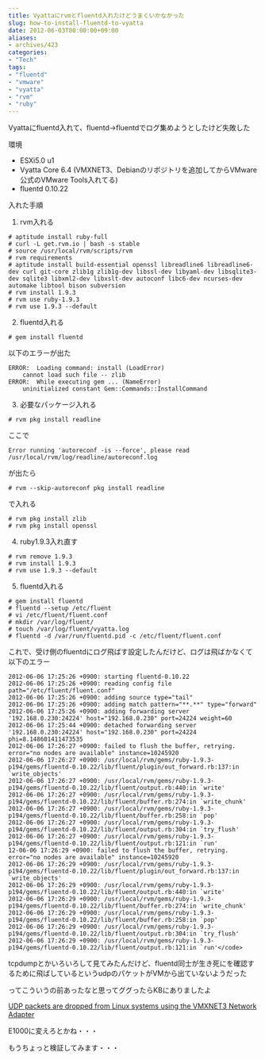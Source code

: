 ```yaml
---
title: Vyattaにrvmとfluentd入れたけどうまくいかなかった
slug: how-to-install-fluentd-to-vyatta
date: 2012-06-03T00:00:00+09:00
aliases:
- archives/423
categories: 
- "Tech"
tags: 
- "fluentd"
- "vmware"
- "vyatta"
- "rvm"
- "ruby"
---
```


Vyattaにfluentd入れて、fluentd→fluentdでログ集めようとしたけど失敗した

環境
* ESXi5.0 u1
* Vyatta Core 6.4 (VMXNET3、Debianのリポジトリを追加してからVMware公式のVMware Tools入れてる)
* fluentd 0.10.22

入れた手順

1. rvm入れる

```
# aptitude install ruby-full
# curl -L get.rvm.io | bash -s stable
# source /usr/local/rvm/scripts/rvm
# rvm requirements
# aptitude install build-essential openssl libreadline6 libreadline6-dev curl git-core zlib1g zlib1g-dev libssl-dev libyaml-dev libsqlite3-dev sqlite3 libxml2-dev libxslt-dev autoconf libc6-dev ncurses-dev automake libtool bison subversion
# rvm install 1.9.3
# rvm use ruby-1.9.3
# rvm use 1.9.3 --default
```


2. fluentd入れる

```
# gem install fluentd
```

以下のエラーが出た

```
ERROR:  Loading command: install (LoadError)
    cannot load such file -- zlib
ERROR:  While executing gem ... (NameError)
    uninitialized constant Gem::Commands::InstallCommand
```


3. 必要なパッケージ入れる

```
# rvm pkg install readline
```

ここで

```
Error running 'autoreconf -is --force', please read /usr/local/rvm/log/readline/autoreconf.log
```

が出たら

```
# rvm --skip-autoreconf pkg install readline
```

で入れる

```
# rvm pkg install zlib
# rvm pkg install openssl

```


4. ruby1.9.3入れ直す
```
# rvm remove 1.9.3
# rvm install 1.9.3
# rvm use 1.9.3 --default
```


5. fluentd入れる

```
# gem install fluentd
# fluentd --setup /etc/fluent
# vi /etc/fluent/fluent.conf
# mkdir /var/log/fluent/
# touch /var/log/fluent/vyatta.log
# fluentd -d /var/run/fluentd.pid -c /etc/fluent/fluent.conf
```


これで、受け側のfluentdにログ飛ばす設定したんだけど、ログは飛ばかなくて以下のエラー

```
2012-06-06 17:25:26 +0900: starting fluentd-0.10.22
2012-06-06 17:25:26 +0900: reading config file path="/etc/fluent/fluent.conf"
2012-06-06 17:25:26 +0900: adding source type="tail"
2012-06-06 17:25:26 +0900: adding match pattern="**.**" type="forward"
2012-06-06 17:25:26 +0900: adding forwarding server '192.168.0.230:24224' host="192.168.0.230" port=24224 weight=60
2012-06-06 17:25:44 +0900: detached forwarding server '192.168.0.230:24224' host="192.168.0.230" port=24224 phi=8.148601411473535
2012-06-06 17:26:27 +0900: failed to flush the buffer, retrying. error="no nodes are available" instance=10245920
2012-06-06 17:26:27 +0900: /usr/local/rvm/gems/ruby-1.9.3-p194/gems/fluentd-0.10.22/lib/fluent/plugin/out_forward.rb:137:in `write_objects'
2012-06-06 17:26:27 +0900: /usr/local/rvm/gems/ruby-1.9.3-p194/gems/fluentd-0.10.22/lib/fluent/output.rb:440:in `write'
2012-06-06 17:26:27 +0900: /usr/local/rvm/gems/ruby-1.9.3-p194/gems/fluentd-0.10.22/lib/fluent/buffer.rb:274:in `write_chunk'
2012-06-06 17:26:27 +0900: /usr/local/rvm/gems/ruby-1.9.3-p194/gems/fluentd-0.10.22/lib/fluent/buffer.rb:258:in `pop'
2012-06-06 17:26:27 +0900: /usr/local/rvm/gems/ruby-1.9.3-p194/gems/fluentd-0.10.22/lib/fluent/output.rb:304:in `try_flush'
2012-06-06 17:26:27 +0900: /usr/local/rvm/gems/ruby-1.9.3-p194/gems/fluentd-0.10.22/lib/fluent/output.rb:121:in `run'
12-06-06 17:26:29 +0900: failed to flush the buffer, retrying. error="no nodes are available" instance=10245920
2012-06-06 17:26:29 +0900: /usr/local/rvm/gems/ruby-1.9.3-p194/gems/fluentd-0.10.22/lib/fluent/plugin/out_forward.rb:137:in `write_objects'
2012-06-06 17:26:29 +0900: /usr/local/rvm/gems/ruby-1.9.3-p194/gems/fluentd-0.10.22/lib/fluent/output.rb:440:in `write'
2012-06-06 17:26:29 +0900: /usr/local/rvm/gems/ruby-1.9.3-p194/gems/fluentd-0.10.22/lib/fluent/buffer.rb:274:in `write_chunk'
2012-06-06 17:26:29 +0900: /usr/local/rvm/gems/ruby-1.9.3-p194/gems/fluentd-0.10.22/lib/fluent/buffer.rb:258:in `pop'
2012-06-06 17:26:29 +0900: /usr/local/rvm/gems/ruby-1.9.3-p194/gems/fluentd-0.10.22/lib/fluent/output.rb:304:in `try_flush'
2012-06-06 17:26:29 +0900: /usr/local/rvm/gems/ruby-1.9.3-p194/gems/fluentd-0.10.22/lib/fluent/output.rb:121:in `run'</code>
```

tcpdumpとかいろいろして見てみたんだけど、fluentd同士が生き死にを確認するために飛ばしているというudpのパケットがVMから出ていないようだった

ってこういうの前あったなと思ってググったらKBにありましたよ

[UDP packets are dropped from Linux systems using the VMXNET3 Network
Adapter](http://kb.vmware.com/selfservice/microsites/search.do?language=en_US&cmd=displayKC&externalId=2019944 "UDP packets are dropped from Linux systems using the VMXNET3 Network Adapter")

E1000に変えろとかね・・・

もうちょっと検証してみます・・・
